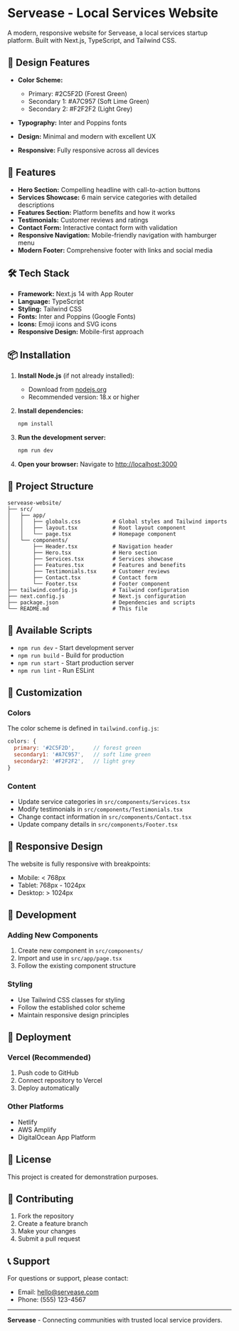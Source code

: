 # Servease - Local Services Website

A modern, responsive website for Servease, a local services startup platform. Built with Next.js, TypeScript, and Tailwind CSS.

## 🎨 Design Features

- **Color Scheme:**
  - Primary: #2C5F2D (Forest Green)
  - Secondary 1: #A7C957 (Soft Lime Green)
  - Secondary 2: #F2F2F2 (Light Grey)

- **Typography:** Inter and Poppins fonts
- **Design:** Minimal and modern with excellent UX
- **Responsive:** Fully responsive across all devices

## 🚀 Features

- **Hero Section:** Compelling headline with call-to-action buttons
- **Services Showcase:** 6 main service categories with detailed descriptions
- **Features Section:** Platform benefits and how it works
- **Testimonials:** Customer reviews and ratings
- **Contact Form:** Interactive contact form with validation
- **Responsive Navigation:** Mobile-friendly navigation with hamburger menu
- **Modern Footer:** Comprehensive footer with links and social media

## 🛠️ Tech Stack

- **Framework:** Next.js 14 with App Router
- **Language:** TypeScript
- **Styling:** Tailwind CSS
- **Fonts:** Inter and Poppins (Google Fonts)
- **Icons:** Emoji icons and SVG icons
- **Responsive Design:** Mobile-first approach

## 📦 Installation

1. **Install Node.js** (if not already installed):
   - Download from [nodejs.org](https://nodejs.org/)
   - Recommended version: 18.x or higher

2. **Install dependencies:**
   ```bash
   npm install
   ```

3. **Run the development server:**
   ```bash
   npm run dev
   ```

4. **Open your browser:**
   Navigate to [http://localhost:3000](http://localhost:3000)

## 📁 Project Structure

```
servease-website/
├── src/
│   ├── app/
│   │   ├── globals.css          # Global styles and Tailwind imports
│   │   ├── layout.tsx           # Root layout component
│   │   └── page.tsx             # Homepage component
│   └── components/
│       ├── Header.tsx           # Navigation header
│       ├── Hero.tsx             # Hero section
│       ├── Services.tsx         # Services showcase
│       ├── Features.tsx         # Features and benefits
│       ├── Testimonials.tsx     # Customer reviews
│       ├── Contact.tsx          # Contact form
│       └── Footer.tsx           # Footer component
├── tailwind.config.js           # Tailwind configuration
├── next.config.js               # Next.js configuration
├── package.json                 # Dependencies and scripts
└── README.md                    # This file
```

## 🎯 Available Scripts

- `npm run dev` - Start development server
- `npm run build` - Build for production
- `npm run start` - Start production server
- `npm run lint` - Run ESLint

## 🎨 Customization

### Colors
The color scheme is defined in `tailwind.config.js`:
```javascript
colors: {
  primary: '#2C5F2D',      // forest green
  secondary1: '#A7C957',   // soft lime green
  secondary2: '#F2F2F2',   // light grey
}
```

### Content
- Update service categories in `src/components/Services.tsx`
- Modify testimonials in `src/components/Testimonials.tsx`
- Change contact information in `src/components/Contact.tsx`
- Update company details in `src/components/Footer.tsx`

## 📱 Responsive Design

The website is fully responsive with breakpoints:
- Mobile: < 768px
- Tablet: 768px - 1024px
- Desktop: > 1024px

## 🔧 Development

### Adding New Components
1. Create new component in `src/components/`
2. Import and use in `src/app/page.tsx`
3. Follow the existing component structure

### Styling
- Use Tailwind CSS classes for styling
- Follow the established color scheme
- Maintain responsive design principles

## 🚀 Deployment

### Vercel (Recommended)
1. Push code to GitHub
2. Connect repository to Vercel
3. Deploy automatically

### Other Platforms
- Netlify
- AWS Amplify
- DigitalOcean App Platform

## 📄 License

This project is created for demonstration purposes.

## 🤝 Contributing

1. Fork the repository
2. Create a feature branch
3. Make your changes
4. Submit a pull request

## 📞 Support

For questions or support, please contact:
- Email: hello@servease.com
- Phone: (555) 123-4567

---

**Servease** - Connecting communities with trusted local service providers.
